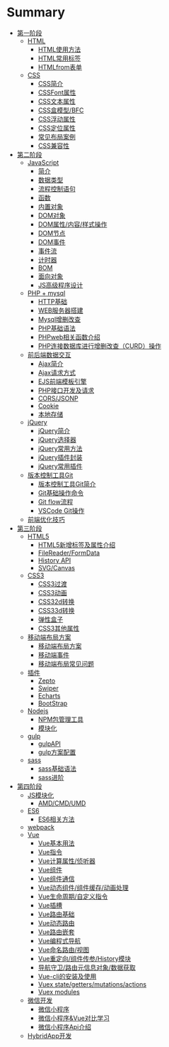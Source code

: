 # Summary

* [第一阶段](stage1/README.md)
  * [HTML](stage1/HTML/README.md)
    * [HTML使用方法](stage1/HTML/01_HTML使用方法.md)
    * [HTML常用标签](stage1/HTML/02_HTML常用标签介绍.md)
    * [HTMLfrom表单]()
  * [CSS](stage1/CSS/README.md)
    * [CSS简介]()
    * [CSSFont属性]()
    * [CSS文本属性]()
    * [CSS盒模型/BFC]()
    * [CSS浮动属性]()
    * [CSS定位属性]()
    * [常见布局案例]()
    * [CSS兼容性]()
* [第二阶段](stage2/README.md)
  * [JavaScript](stage2/JavaScript/README.md)
    * [简介]()
    * [数据类型]()
    * [流程控制语句]()
    * [函数]()
    * [内置对象]()
    * [DOM对象]()
    * [DOM属性/内容/样式操作]()
    * [DOM节点]()
    * [DOM事件]()
    * [事件流]()
    * [计时器]()
    * [BOM]()
    * [面向对象]()
    * [JS高级程序设计]()
  * [PHP + mysql](stage2/PHP+Mysqli/README.md)
    * [HTTP基础]()
    * [WEB服务器搭建]()
    * [Mysql增删改查]()
    * [PHP基础语法]()
    * [PHPweb相关函数介绍]()
    * [PHP连接数据库进行增删改查（CURD）操作]()
  * [前后端数据交互](stage2/前端数据交互/README.md)
    * [Ajax简介]()
    * [Ajax请求方式]()
    * [EJS前端模板引擎]()
    * [PHP接口开发及请求]()
    * [CORS/JSONP]()
    * [Cookie]()
    * [本地存储]()
  * [jQuery](stage2/jQuery/README.md)
    * [jQuery简介]()
    * [jQuery选择器]()
    * [jQuery常用方法]()
    * [jQuery插件封装]()
    * [jQuery常用插件]()
  * [版本控制工具Git](stage2/版本控制工具Git/README.md)
    * [版本控制工具Git简介]()
    * [Git基础操作命令]()
    * [Git flow流程]()
    * [VSCode Git操作]()
  * [前端优化技巧](stage2/前端优化技巧/README.md)
* [第三阶段](stage3/README.md)
  * [HTML5](stage3/HTML5/README.md)
    * [HTML5新增标签及属性介绍]()
    * [FileReader/FormData]()
    * [History API]()
    * [SVG/Canvas]()
  * [CSS3](stage3/CSS3/README.md)
    * [CSS3过渡]()
    * [CSS3动画]()
    * [CSS32d转换]()
    * [CSS33d转换]()
    * [弹性盒子]()
    * [CSS3其他属性]()
  * [移动端布局方案](stage3/移动端布局方案/README.md)
    * [移动端布局方案]()
    * [移动端事件]()
    * [移动端布局常见问题]()
  * [插件](stage3/插件/README.md)
    * [Zepto]()
    * [Swiper]()
    * [Echarts]()
    * [BootStrap]()
  * [Nodejs](stage3/Nodejs/README.md)
    * [NPM包管理工具]()
    * [模块化]()
  * [gulp](stage3/gulp/README.md)
    * [gulpAPI]()
    * [gulp方案配置]()
  * [sass](stage3/sass/README.md)
    * [sass基础语法]()
    * [sass进阶]()
* [第四阶段](stage4/README.md)
  * [JS模块化](stage4/JS模块化/README.md)
    * [AMD/CMD/UMD]()
  * [ES6](stage4/ES6/README.md)
    * [ES6相关方法]()
  * [webpack](stage4/webpack/README.me)
  * [Vue](stage4/Vue/README.md)
    * [Vue基本用法]()
    * [Vue指令]()
    * [Vue计算属性/侦听器]()
    * [Vue组件]()
    * [Vue组件通信]()
    * [Vue动态组件/组件缓存/动画处理]()
    * [Vue生命周期/自定义指令]()
    * [Vue插槽]()
    * [Vue路由基础]()
    * [Vue动态路由]()
    * [Vue路由嵌套]()
    * [Vue编程式导航]()
    * [Vue命名路由/视图]()
    * [Vue重定向/组件传参/History模块]()
    * [导航守卫/路由元信息对象/数据获取]()
    * [Vue-cli的安装及使用]()
    * [Vuex state/getters/mutations/actions]()
    * [Vuex modules]()
  * [微信开发](stage4/微信开发/README.md)
    * [微信小程序]()
    * [微信小程序&Vue对比学习]()
    * [微信小程序Api介绍]()
  * [HybridApp开发](stage4/HybridApp开发/README.md)

